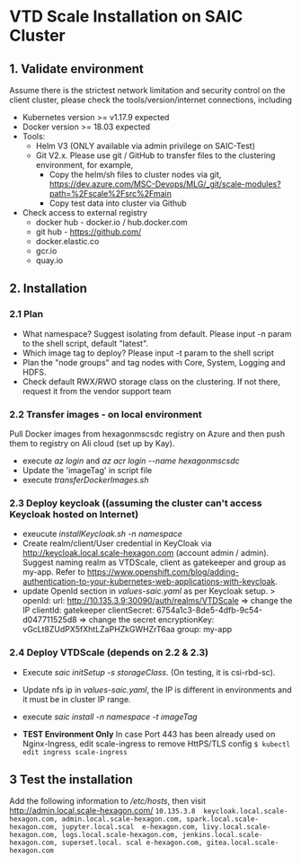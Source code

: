 # VTD Scale Installation on SAIC Cluster

## 1. Validate environment

Assume there is the strictest network limitation and security control on the client cluster, please check the tools/version/internet connections, including
- Kubernetes version >= v1.17.9 expected
- Docker version >= 18.03 expected
- Tools:
     - Helm V3 (ONLY available via admin privilege on SAIC-Test)
     - Git V2.x. Please use git / GitHub to transfer files to the clustering environment, for example, 
        - Copy the helm/sh files to cluster nodes via git,  https://dev.azure.com/MSC-Devops/MLG/_git/scale-modules?path=%2Fscale%2Fsrc%2Fmain
		- Copy test data into cluster via Github
- Check access to external registry
     -  docker hub - docker.io / hub.docker.com
     -  git hub - https://github.com/
     -  docker.elastic.co
     -  gcr.io
     -  quay.io

## 2. Installation 
### 2.1 Plan 
- What namespace? Suggest isolating from default.  Please input -n param to the shell script, default "latest". 
- Which image tag to deploy? Please input -t param to the shell script
- Plan the "node groups" and tag nodes with Core,  System, Logging and HDFS.
- Check default RWX/RWO storage class on the clustering. If not there,  request it from the vendor support team

### 2.2 Transfer images - on local environment 
Pull Docker images from hexagonmscsdc registry on Azure and then push them to registry on Ali cloud (set up by Kay).
   - execute _az login_ and _az acr login --name hexagonmscsdc_
   - Update the 'imageTag' in script file
   - execute _transferDockerImages.sh_

### 2.3 Deploy keycloak ((assuming the cluster can't access Keycloak hosted on Internet) 
- exeucute _installKeycloak.sh -n namespace_
- Create realm/client/User credential in KeyCloak via http://keycloak.local.scale-hexagon.com (account admin / admin). Suggest naming realm as VTDScale, client as gatekeeper and group as my-app. Refer to https://www.openshift.com/blog/adding-authentication-to-your-kubernetes-web-applications-with-keycloak.  
- update OpenId section in _values-saic.yaml_ as per Keycloak setup.
      > openId:
           url: http://10.135.3.9:30090/auth/realms/VTDScale  => change the IP
           clientId: gatekeeper
           clientSecret: 6754a1c3-8de5-4dfb-9c54-d047711525d8  => change the secret
           encryptionKey: vGcLt8ZUdPX5fXhtLZaPHZkGWHZrT6aa
           group: my-app

### 2.4 Deploy VTDScale (depends on 2.2 & 2.3)
- Execute _saic initSetup -s storageClass_. (On testing,  it is csi-rbd-sc).

- Update nfs ip in _values-saic.yaml_, the IP is different in environments and it must be in cluster IP range.

- execute _saic install -n namespace -t imageTag_

- **TEST Environment Only** In case Port 443 has been already used on Nginx-Ingress,  edit scale-ingress to remove HttPS/TLS config
   `$ kubectl edit ingress scale-ingress`

## 3 Test the installation
Add the following information to _/etc/hosts_, then visit http://admin.local.scale-hexagon.com/
`10.135.3.8  keycloak.local.scale-hexagon.com, admin.local.scale-hexagon.com, spark.local.scale-hexagon.com, jupyter.local.scal  e-hexagon.com, livy.local.scale-hexagon.com, logs.local.scale-hexagon.com, jenkins.local.scale-hexagon.com, superset.local. scal e-hexagon.com, gitea.local.scale-hexagon.com`
